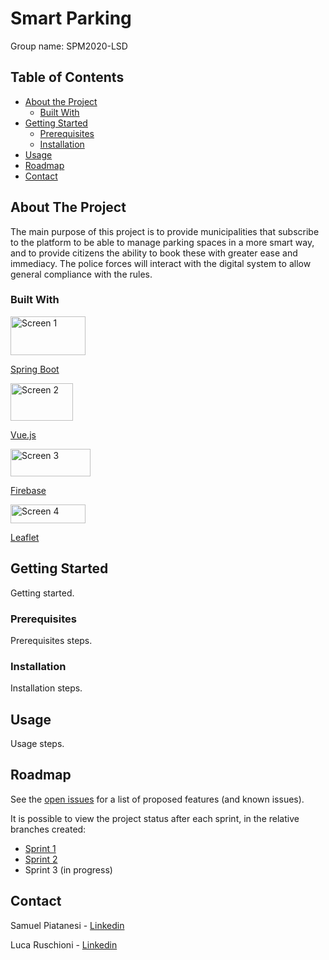 # Smart Parking 

Group name: SPM2020-LSD


## Table of Contents

* [About the Project](#about-the-project)
  * [Built With](#built-with)
* [Getting Started](#getting-started)
  * [Prerequisites](#prerequisites)
  * [Installation](#installation)
* [Usage](#usage)
* [Roadmap](#roadmap)
* [Contact](#contact)


## About The Project

The main purpose of this project is to provide municipalities that subscribe to the platform to be able to manage parking spaces in a more smart way, and to provide citizens the ability to book these with greater ease and immediacy. The police forces will interact with the digital system to allow general compliance with the rules.


### Built With

<img src="https://i0.wp.com/thecuriousdev.org/wp-content/uploads/2017/12/spring-boot-logo.png?resize=600%2C315&ssl=1" alt="Screen 1" width="120" height="62">

[Spring Boot](https://spring.io/projects/spring-boot)

<img src="https://3lhowb48prep40031529g5yj-wpengine.netdna-ssl.com/wp-content/uploads/2019/10/logo-vuejs-min.png" alt="Screen 2" width="100" height="60">

[Vue.js](https://vuejs.org/)

<img src="https://upload.wikimedia.org/wikipedia/commons/b/bd/Firebase_Logo.png" alt="Screen 3" width="128" height="44">

[Firebase](https://firebase.google.com/)

<img src="https://leafletjs.com/docs/images/logo.png" alt="Screen 4" width="120" height="30">

[Leaflet](https://leafletjs.com/)


## Getting Started

Getting started.


### Prerequisites

Prerequisites steps.


### Installation

Installation steps.


## Usage

Usage steps.


## Roadmap

See the [open issues](https://github.com/FabrizioFornari/SPM2020-LSD/issues) for a list of proposed features (and known issues).

It is possible to view the project status after each sprint, in the relative branches created:
* [Sprint 1](https://github.com/FabrizioFornari/SPM2020-LSD/tree/sprint1/)
* [Sprint 2](https://github.com/FabrizioFornari/SPM2020-LSD/tree/sprint2/)
* Sprint 3 (in progress)


## Contact

Samuel Piatanesi - [Linkedin](https://it.linkedin.com/in/samuel-piatanesi)

Luca Ruschioni - [Linkedin](https://www.linkedin.com/in/luca-ruschioni/)
